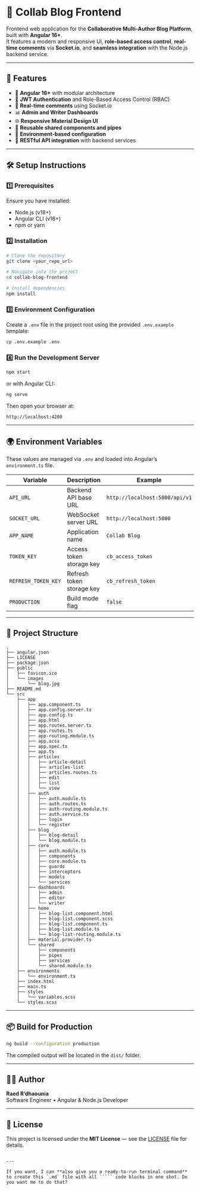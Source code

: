 # 🧩 Collab Blog Frontend

Frontend web application for the **Collaborative Multi-Author Blog Platform**, built with **Angular 16+**.  
It features a modern and responsive UI, **role-based access control**, **real-time comments** via **Socket.io**, and **seamless integration** with the Node.js backend service.

---

## 🚀 Features

- 🧠 **Angular 16+** with modular architecture  
- 🔐 **JWT Authentication** and Role-Based Access Control (RBAC)  
- 💬 **Real-time comments** using Socket.io  
- 📊 **Admin and Writer Dashboards**  
- 🌐 **Responsive Material Design UI**  
- 🧩 **Reusable shared components and pipes**  
- 🧰 **Environment-based configuration**  
- 🧾 **RESTful API integration** with backend services

---

## 🛠️ Setup Instructions

### 1️⃣ Prerequisites

Ensure you have installed:
- Node.js (v18+)
- Angular CLI (v16+)
- npm or yarn

### 2️⃣ Installation

```bash
# Clone the repository
git clone <your_repo_url>

# Navigate into the project
cd collab-blog-frontend

# Install dependencies
npm install
```

### 3️⃣ Environment Configuration

Create a `.env` file in the project root using the provided `.env.example` template:

```bash
cp .env.example .env
```

### 4️⃣ Run the Development Server

```bash
npm start
```

or with Angular CLI:

```bash
ng serve
```

Then open your browser at:
```
http://localhost:4200
```

---

## 🌍 Environment Variables

These values are managed via `.env` and loaded into Angular’s `environment.ts` file.

| Variable | Description | Example |
|-----------|--------------|----------|
| `API_URL` | Backend API base URL | `http://localhost:5000/api/v1` |
| `SOCKET_URL` | WebSocket server URL | `http://localhost:5000` |
| `APP_NAME` | Application name | `Collab Blog` |
| `TOKEN_KEY` | Access token storage key | `cb_access_token` |
| `REFRESH_TOKEN_KEY` | Refresh token storage key | `cb_refresh_token` |
| `PRODUCTION` | Build mode flag | `false` |

---

## 🧱 Project Structure

```
.
├── angular.json
├── LICENSE
├── package.json
├── public
│   ├── favicon.ico
│   └── images
│       └── blog.jpg
├── README.md
└── src
    ├── app
    │   ├── app.component.ts
    │   ├── app.config.server.ts
    │   ├── app.config.ts
    │   ├── app.html
    │   ├── app.routes.server.ts
    │   ├── app.routes.ts
    │   ├── app-routing.module.ts
    │   ├── app.scss
    │   ├── app.spec.ts
    │   ├── app.ts
    │   ├── articles
    │   │   ├── article-detail
    │   │   ├── articles-list
    │   │   ├── articles.routes.ts
    │   │   ├── edit
    │   │   ├── list
    │   │   └── view
    │   ├── auth
    │   │   ├── auth.module.ts
    │   │   ├── auth.routes.ts
    │   │   ├── auth-routing.module.ts
    │   │   ├── auth.service.ts
    │   │   ├── login
    │   │   └── register
    │   ├── blog
    │   │   ├── blog-detail
    │   │   └── blog.module.ts
    │   ├── core
    │   │   ├── auth.module.ts
    │   │   ├── components
    │   │   ├── core.module.ts
    │   │   ├── guards
    │   │   ├── interceptors
    │   │   ├── models
    │   │   └── services
    │   ├── dashboards
    │   │   ├── admin
    │   │   ├── editor
    │   │   └── writer
    │   ├── home
    │   │   ├── blog-list.component.html
    │   │   ├── blog-list.component.scss
    │   │   ├── blog-list.component.ts
    │   │   ├── blog-list.module.ts
    │   │   └── blog-list-routing.module.ts
    │   ├── material.provider.ts
    │   └── shared
    │       ├── components
    │       ├── pipes
    │       ├── services
    │       └── shared.module.ts
    ├── environments
    │   └── environment.ts
    ├── index.html
    ├── main.ts
    ├── styles
    │   └── variables.scss
    └── styles.scss
```

---

## 📦 Build for Production

```bash
ng build --configuration production
```

The compiled output will be located in the `dist/` folder.

---

## 🧑‍💻 Author

**Raed R’dhaounia**  
Software Engineer • Angular & Node.js Developer

---

## 🪪 License

This project is licensed under the **MIT License** — see the [LICENSE](./LICENSE) file for details.
```

---

If you want, I can **also give you a ready-to-run terminal command** to create this `.md` file with all ````` code blocks in one shot. Do you want me to do that?
